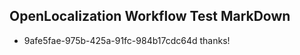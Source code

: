 ## OpenLocalization Workflow Test MarkDown
* 9afe5fae-975b-425a-91fc-984b17cdc64d 
thanks!<!--HONumber=Mar16_HO3-->
